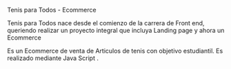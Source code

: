 Tenis para Todos - Ecommerce

Tenis para Todos nace desde el comienzo de la carrera de Front end, queriendo realizar un proyecto integral que incluya Landing page y ahora un Ecommerce

Es un Ecommerce de venta de Articulos de tenis con objetivo estudiantil. Es realizado mediante  Java Script .
